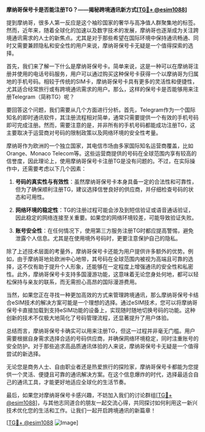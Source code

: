 **摩纳哥保号卡是否能注册TG？——揭秘跨境通讯新方式[[TG💪+ @esim1088](https://t.me/s/esim1088)]**

提到摩纳哥，很多人第一反应是这个袖珍国家的奢华与高净值人群聚集地的标签。然而，近年来，随着全球化的加速以及数字技术的发展，摩纳哥也逐渐成为关注跨境通讯需求的人士的新焦点。尤其是对于那些希望在国际环境中保持通讯畅通、同时又需要兼顾隐私和安全性的用户来说，摩纳哥保号卡无疑是一个值得探索的选择。

首先，我们来了解一下什么是摩纳哥保号卡。简单来说，这是一种可以在摩纳哥注册并使用的电话号码服务，用户可以通过购买这种保号卡获得一个以摩纳哥为归属地的手机号码。相较于传统的SIM卡，摩纳哥保号卡具有更多的灵活性和便捷性，尤其适合经常旅行或有跨境通讯需求的用户。那么，这样的保号卡是否能够用来注册Telegram（简称TG）呢？

要回答这个问题，我们需要从几个方面进行分析。首先，Telegram作为一个国际知名的即时通讯软件，其注册流程相对简单，通常只需要提供一个有效的手机号码即可完成注册。然而，需要注意的是，并非所有的手机号码都能成功注册TG，这主要取决于运营商对号码的限制政策以及网络环境的安全性考量。

摩纳哥作为欧洲的一个独立国家，其电信市场由多家国际知名运营商覆盖，比如Orange、Monaco Telecom等。这些运营商提供的号码在全球范围内享有较高的信誉度，因此理论上，使用摩纳哥保号卡注册TG是没有问题的。不过，在实际操作中，还需要考虑以下几个因素：

1. **号码的真实性与有效性**：虽然摩纳哥保号卡本身具备一定的合法性和可靠性，但为了确保顺利注册TG，建议选择信誉良好的供应商，并仔细检查号码的状态和可用性。
   
2. **网络环境的稳定性**：TG的注册过程可能会涉及到短信验证或语音通话验证，因此稳定的网络连接至关重要。如果您的网络环境较差，可能导致验证失败。

3. **账号安全性**：在任何情况下，使用第三方服务注册TG时都应提高警惕，避免泄露个人信息。尤其是在使用境外号码时，更要注意保护自己的隐私。

除了上述技术层面的考量外，摩纳哥保号卡还能为用户提供许多额外的优势。例如，由于摩纳哥地处欧洲中心地带，其号码在全球范围内被视为高端且可靠的选择，这不仅有助于提升个人形象，还能够在一定程度上增强通讯的安全性和私密性。此外，摩纳哥保号卡支持多国漫游功能，这意味着无论您身处何地，都可以轻松保持与亲友的联系，而无需担心高昂的国际漫游费用。

当然，如果您正在寻找一种更加高效的方式来管理跨境通讯，那么摩纳哥保号卡结合eSIM技术的解决方案可能是一个理想的选择。通过eSIM技术，您可以将摩纳哥保号卡直接加载到支持eSIM功能的设备上，实现随时随地切换号码的功能。这种创新的技术不仅极大地简化了号码管理流程，还显著提升了用户体验。

总结而言，摩纳哥保号卡确实可以用来注册TG，但这一过程并非毫无门槛。用户需要根据自身需求选择合适的号码供应商，并确保网络环境稳定，同时注重账号的安全防护。对于那些追求高品质通讯体验的人来说，摩纳哥保号卡无疑是一个值得尝试的新选择。

无论您是商务人士、自由职业者还是热爱旅行的探险家，摩纳哥保号卡都能为您提供一个灵活、便捷且可靠的通讯解决方案。在这个信息爆炸的时代，选择最适合自己的通讯工具，才能更好地适应全球化的生活节奏。

最后，如果您对摩纳哥保号卡感兴趣，不妨加入我们的讨论群组[[TG💪+ @esim1088](https://t.me/s/esim1088)]，与其他志同道合的朋友一起交流心得，共同探讨如何利用这一新兴技术优化您的生活和工作。让我们一起开启跨境通讯的新篇章！

[[TG💪+ @esim1088](https://t.me/s/esim1088) ![Image](https://i.postimg.cc/4NQfJmqS/Snipaste-2025-05-13-00-14-12.png)]